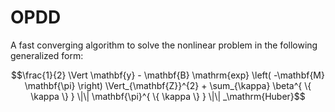# OPDD
A fast converging algorithm to solve the nonlinear problem in the following generalized form:

$$\frac{1}{2} \Vert \mathbf{y} - \mathbf{B} \mathrm{exp} \left( -\mathbf{M} \mathbf{\pi} \right) \Vert_{\mathbf{Z}}^{2} + \sum_{\kappa} \beta^{ \{ \kappa \} } \|\| \mathbf{\pi}^{ \{ \kappa \} } \|\| _\mathrm{Huber}$$
